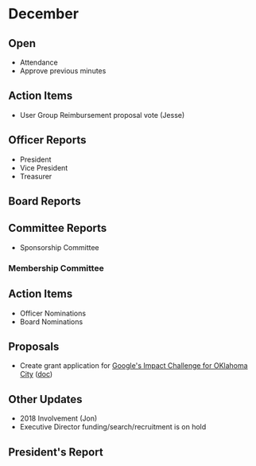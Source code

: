# December

## Open
* Attendance
* Approve previous minutes

## Action Items
* User Group Reimbursement proposal vote (Jesse)

## Officer Reports
* President
* Vice President
* Treasurer

## Board Reports

## Committee Reports

 - Sponsorship Committee

### Membership Committee

## Action Items
 - Officer Nominations
 - Board Nominations

## Proposals
- Create grant application for [Google's Impact Challenge for OKlahoma City](https://impactchallenge.withgoogle.com/oklahomacity2017) ([doc](https://docs.google.com/document/d/10LcRbuXCxchVlZl-udik_11j_Im7kg29jRICn3eZ14g/edit))

## Other Updates

- 2018 Involvement (Jon)
- Executive Director funding/search/recruitment is on hold

## President's Report 
